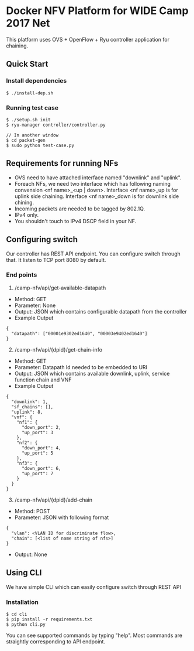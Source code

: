 # Docker NFV Platform for WIDE Camp 2017 Net

This platform uses OVS + OpenFlow + Ryu controller application for chaining.

## Quick Start

### Install dependencies
```
$ ./install-dep.sh
```

### Running test case
```
$ ./setup.sh init
$ ryu-manager controller/controller.py

// In another window
$ cd packet-gen
$ sudo python test-case.py
```

## Requirements for running NFs

- OVS need to have attached interface named "downlink" and "uplink".
- Foreach NFs, we need two interface which has following naming convension \<nf name\>\_\<up \| down\>.
  Interface \<nf name\>\_up is for uplink side chaining. Interface \<nf name\>\_down is for downlink side chining.
- Incoming packets are needed to be tagged by 802.1Q.
- IPv4 only.
- You shouldn't touch to IPv4 DSCP field in your NF.

## Configuring switch

Our controller has REST API endpoint. You can configure switch through that.
It listen to TCP port 8080 by default.

### End points

1. /camp-nfv/api/get-available-datapath

- Method: GET
- Parameter: None
- Output: JSON which contains configurable datapath from the controller
- Example Output

```
{
  "datapath": ["00001e9302ed1640", "00003e9402ed1640"]
}
```

2. /camp-nfv/api/{dpid}/get-chain-info

- Method: GET
- Parameter: Datapath Id needed to be embedded to URI
- Output: JSON which contains available downlink, uplink, service function chain and VNF
- Example Output
```
{
  "downlink": 1,
  "sf_chains": [],
  "uplink": 8,
  "vnf": {
    "nf1": {
      "down_port": 2,
      "up_port": 3
    },
    "nf2": {
      "down_port": 4,
      "up_port": 5
    },
    "nf3": {
      "down_port": 6,
      "up_port": 7
    }
  }
}
```

3. /camp-nfv/api/{dpid}/add-chain

- Method: POST
- Parameter: JSON with following format
```
{
  "vlan": <VLAN ID for discriminate flow>,
  "chain": [<list of name string of nfs>]
}
```
- Output: None

## Using CLI

We have simple CLI which can easily configure switch through REST API

### Installation
```
$ cd cli
$ pip install -r requirements.txt
$ python cli.py
```

You can see supported commands by typing "help".
Most commands are straightly corresponding to API endpoint.
